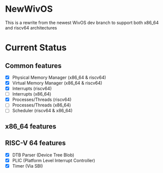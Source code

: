 # NewWivOS

This is a rewrite from the newest WivOS dev branch to support both x86_64 and riscv64 architectures


# Current Status

## Common features

- [x] Physical Memory Manager (x86_64 & riscv64)
- [x] Virtual Memory Manager (x86_64 & riscv64)
- [x] Interrupts (riscv64)
- [ ] Interrupts (x86_64)
- [x] Processes/Threads (riscv64)
- [ ] Processes/Threads (x86_64)
- [ ] Scheduler (riscv64 & x86_64)

## x86_64 features

## RISC-V 64 features
- [x] DTB Parser (Device Tree Blob)
- [x] PLIC (Platform Level Interrupt Controller)
- [x] Timer (Via SBI)